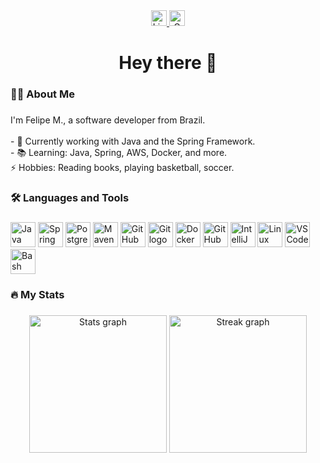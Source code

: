 <div align="center">
  <a href="https://www.linkedin.com/in/felipemelozx/" target="_blank">
    <img src="https://img.shields.io/static/v1?message=LinkedIn&logo=linkedin&label=&color=0077B5&logoColor=white&labelColor=&style=for-the-badge" height="25" alt="LinkedIn logo" />
  </a>
  <!--
<a href="https://www.youtube.com/@DevMelozx" target="_blank">
    <img src="https://img.shields.io/static/v1?message=YouTube&logo=youtube&label=&color=FF0000&logoColor=white&labelColor=&style=for-the-badge" height="25" alt="YouTube logo" />
</a>
-->
  <a href="mailto:felipemelozx@gmail.com" target="_blank">
    <img src="https://img.shields.io/static/v1?message=Gmail&logo=gmail&label=&color=D14836&logoColor=white&labelColor=&style=for-the-badge" height="25" alt="Gmail logo" />
  </a>
</div>

###

<h1 align="center">Hey there 👋</h1>

###

<h3 align="left">👩‍💻 About Me</h3>

###

<p align="left">
  I'm Felipe M., a software developer from Brazil.<br><br>
  - 🔭 Currently working with Java and the Spring Framework.<br>
  - 📚 Learning: Java, Spring, AWS, Docker, and more.<br>
 ⚡ Hobbies: Reading books, playing basketball, soccer.
</p>

###

<h3 align="left">🛠 Languages and Tools</h3>

###

<div align="left" dir="auto">
  <img src="https://skillicons.dev/icons?i=java" height="40" alt="Java logo" />
  <img src="https://skillicons.dev/icons?i=spring" height="40" alt="Spring logo" />
  <img src="https://skillicons.dev/icons?i=postgres" height="40" alt="PostgreSQL logo" />
  <img src="https://skillicons.dev/icons?i=maven" height="40" alt="Maven logo" />
  <img src="https://skillicons.dev/icons?i=github" height="40" alt="GitHub logo" />
  <img src="https://skillicons.dev/icons?i=git" height="40" alt="Git logo" />
  <img src="https://skillicons.dev/icons?i=docker" height="40" alt="Docker logo" />
  <img src="https://skillicons.dev/icons?i=githubactions" height="40" alt="GitHub Actions logo" />
  <img src="https://skillicons.dev/icons?i=idea" height="40" alt="IntelliJ IDEA logo"/>
  <img src="https://skillicons.dev/icons?i=linux" height="40" alt="Linux logo" />
  <img src="https://skillicons.dev/icons?i=vscode" height="40" alt="VSCode logo" />
  <img src="https://skillicons.dev/icons?i=bash" height="40" alt="Bash logo" />
</div>

###

<h3 align="left">🔥 My Stats</h3>

###

<div align="center">
  <img src="https://github-readme-stats.vercel.app/api?username=felipemelozx&hide_title=true&hide_rank=false&show_icons=true&include_all_commits=true&count_private=true&disable_animations=fatruelse&locale=en&theme=tokyonight&hide_border=false&order=1" 
  height="220" alt="Stats graph" />
  <img src="https://streak-stats.demolab.com?user=felipemelozx&locale=en&mode=daily&theme=tokyonight&hide_border=false&border_radius=5" height="220" alt="Streak graph" />
</div>

###
